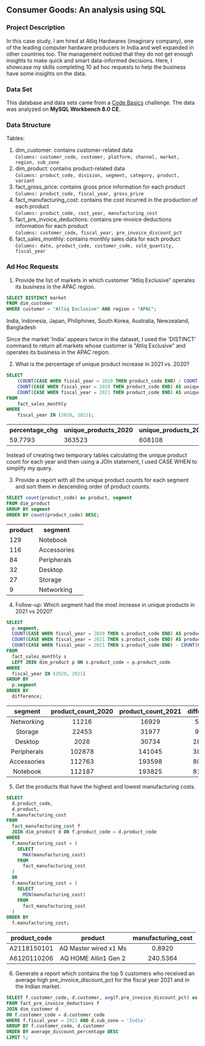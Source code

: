 ## Consumer Goods: An analysis using SQL

### Project Description ### 
In this case study, I am hired at Atliq Hardwares (imaginary company), one of the leading computer hardware producers in India and well expanded in other countries too. The management noticed that they do not get enough insights to make quick and smart data-informed decisions.  Here, I showcase my skills completing 10 ad hoc requests to help the business have some insights on the data.

### Data Set ###
This database and data sets came from a [Code Basics](https://codebasics.io/challenge/codebasics-resume-project-challenge) challenge. The data was analyzed on **MySQL Workbench 8.0 CE**.

### Data Structure ###
Tables:
1. dim_customer: contains customer-related data <br>
```Columns: customer_code, customer, platform, channel, market, region, sub_zone```
2. dim_product: contains product-related data <br>
```Columns: product_code, division, segment, category, product, variant```
3. fact_gross_price: contains gross price information for each product <br>
```Columns: product_code, fiscal_year, gross_price```
4. fact_manufacturing_cost: contains the cost incurred in the production of each product <br>
```Columns: product_code, cost_year, manufacturing_cost```
5. fact_pre_invoice_deductions: contains pre-invoice deductions information for each product <br>
```Columns: customer_code, fiscal_year, pre_invoice_discount_pct```
6. fact_sales_monthly: contains monthly sales data for each product <br>
```Columns: date, product_code, customer_code, sold_quantity, fiscal_year```

### Ad Hoc Requests ###

1. Provide the list of markets in which customer "Atliq Exclusive" operates its
business in the APAC region.

```SQL
SELECT DISTINCT market
FROM dim_customer
WHERE customer = "Atliq Exclusive" AND region = "APAC";
```
India,
Indonesia,
Japan,
Philiphines,
South Korea,
Australia,
Newzealand,
Bangladesh

Since the market 'India' appears twice in the dataset, I used the 'DISTINCT' command to return all markets whose customer is "Atliq Exclusive" and operates its business in the APAC region.

2. What is the percentage of unique product increase in 2021 vs. 2020?

```SQL
SELECT 
    (COUNT(CASE WHEN fiscal_year = 2020 THEN product_code END) / COUNT(CASE WHEN fiscal_year = 2021 THEN product_code END)) * 100 AS percentage_chg,
    COUNT(CASE WHEN fiscal_year = 2020 THEN product_code END) AS unique_products_2020,
    COUNT(CASE WHEN fiscal_year = 2021 THEN product_code END) AS unique_products_2021
FROM 
    fact_sales_monthly
WHERE 
    fiscal_year IN (2020, 2021);
```
<table>
  <tr>
    <th>percentage_chg</th>
    <th>unique_products_2020</th>
    <th>unique_products_2021</th>
  </tr>
  <tr>
    <td>
      59.7793 
    </td>
    <td>
      363523
    </td>
    <td>
     608108
    </td> 
  </tr>
</table>

Instead of creating two temporary tables calculating the unique product count for each year and then using a JOIn statement, I used CASE WHEN to simplify my query.

3. Provide a report with all the unique product counts for each segment and sort them in descending order of product counts.

```SQL
SELECT count(product_code) as product, segment
FROM dim_product
GROUP BY segment
ORDER BY count(product_code) DESC;
```

<table>
  <tr>
    <th>product</th>
    <th>segment</th>
  </tr>
  <tr>
    <td>
    129   
    <td>
   Notebook
  </tr>
  <td>
     116
   <td>
    Accessories
   </tr>
   <td>
    84
    <td>
    Peripherals
    </tr>
    <td>
    32
    <td>
    Desktop
    </tr>
    <td>
    27
    <td>
    Storage
    <td>
    </tr>
    <td>
    9
    <td>
    Networking
  </td> 
  </tr>
</table>

4. Follow-up: Which segment had the most increase in unique products in 2021 vs 2020?

```SQL
SELECT 
  p.segment, 
  COUNT(CASE WHEN fiscal_year = 2020 THEN s.product_code END) AS product_count_2020,
  COUNT(CASE WHEN fiscal_year = 2021 THEN s.product_code END) AS product_count_2021,
  COUNT(CASE WHEN fiscal_year = 2021 THEN s.product_code END) - COUNT(CASE WHEN fiscal_year = 2020 THEN s.product_code END) AS difference
FROM 
  fact_sales_monthly s
  LEFT JOIN dim_product p ON s.product_code = p.product_code
WHERE 
  fiscal_year IN (2020, 2021)
GROUP BY 
  p.segment
ORDER BY 
  difference;
```
| segment | product_count_2020 | product_count_2021 | difference |
| :---:   | :---: | :---:  | :---: |
| Networking |	11216	| 16929	| 5713 |
| Storage	| 22453	| 31977	| 9524 |
| Desktop	| 2026 | 30734 | 28708 |
| Peripherals	| 102878 | 141045 | 38167 |
| Accessories	| 112763 | 193598 | 80835 |
| Notebook	| 112187 | 193825 | 81638 |

5. Get the products that have the highest and lowest manufacturing costs.

```SQL
SELECT 
  d.product_code, 
  d.product, 
  f.manufacturing_cost
FROM 
  fact_manufacturing_cost f 
  JOIN dim_product d ON f.product_code = d.product_code 
WHERE 
  f.manufacturing_cost = (
    SELECT 
      MAX(manufacturing_cost) 
    FROM 
      fact_manufacturing_cost
  ) 
  OR 
  f.manufacturing_cost = (
    SELECT 
      MIN(manufacturing_cost) 
    FROM 
      fact_manufacturing_cost
  )
ORDER BY 
  f.manufacturing_cost;
```
| product_code | product | manufacturing_cost |
| :---:   | :---: | :---:  |
| A2118150101 | AQ Master wired x1 Ms | 0.8920 |
| A6120110206 | AQ HOME Allin1 Gen 2 | 240.5364 |

6. Generate a report which contains the top 5 customers who received an average high pre_invoice_discount_pct for the fiscal year 2021 and in the Indian market.

```SQL
SELECT f.customer_code, d.customer, avg(f.pre_invoice_discount_pct) as average_discount_percentage
FROM fact_pre_invoice_deductions f
JOIN dim_customer d
ON f.customer_code = d.customer_code
WHERE f.fiscal_year = 2021 AND d.sub_zone = 'India'
GROUP BY f.customer_code, d.customer
ORDER BY average_discount_percentage DESC
LIMIT 5;
```
